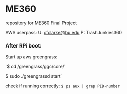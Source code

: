 # ME360
repository for ME360 Final Project

AWS userpass:
U: cfclarke@bu.edu
P: TrashJunkies360


### After RPi boot:
Start up aws greengrass:

`$ cd /greengrass/ggc/core/

$ sudo ./greengrassd start` 

check if running correctly:
`$ ps aux | grep PID-number`
